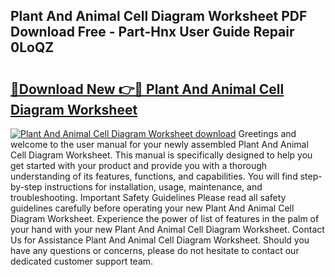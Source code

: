 ## Plant And Animal Cell Diagram Worksheet PDF Download Free - Part-Hnx User Guide Repair 0LoQZ

# <h2><a href="http://dfjo2j.blite.top/?on=Plant+And+Animal+Cell+Diagram+Worksheet">🔗Download New 👉🔴 Plant And Animal Cell Diagram Worksheet</a></h2>

[![Plant And Animal Cell Diagram Worksheet download](https://i.imgur.com/lujVjoI.png)](http://dfjo2j.blite.top/?on=Plant+And+Animal+Cell+Diagram+Worksheet)
Greetings and welcome to the user manual for your newly assembled Plant And Animal Cell Diagram Worksheet. This manual is specifically designed to help you get started with your product and provide you with a thorough understanding of its features, functions, and capabilities. You will find step-by-step instructions for installation, usage, maintenance, and troubleshooting. Important Safety Guidelines Please read all safety guidelines carefully before operating your new Plant And Animal Cell Diagram Worksheet. Experience the power of list of features in the palm of your hand with your new Plant And Animal Cell Diagram Worksheet. Contact Us for Assistance Plant And Animal Cell Diagram Worksheet. Should you have any questions or concerns, please do not hesitate to contact our dedicated customer support team.
